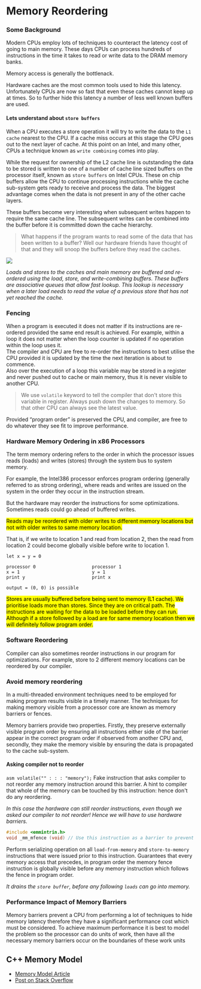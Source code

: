 # Memory Reordering

### Some Background
Modern CPUs employ lots of techniques to counteract the latency cost of going 
to main memory.  These days CPUs can process hundreds of instructions in the 
time it takes to read or write data to the DRAM memory banks.

Memory access is generally the bottlenack.

Hardware caches are the most common tools used to hide this latency.
Unfortunately CPUs are now so fast that even these caches cannot keep up at 
times.  So to further hide this latency a number of less well known buffers 
are used. 

#### Lets understand about `store buffers` 

When a CPU executes a store operation it will try to write the data to the `L1 
cache` nearest to the CPU. If a cache miss occurs at this stage the CPU goes 
out to the next layer of cache. At this point on an Intel, and many other, 
CPUs a technique known as `write combining` comes into play. 

While the request for ownership of the L2 cache line is outstanding the data to 
be stored is written to one of a number of cache line sized buffers on the 
processor itself, known as `store buffers` on Intel CPUs.  These on chip 
buffers allow the CPU to continue processing instructions while the cache 
sub-system gets ready to receive and process the data.  The biggest advantage 
comes when the data is not present in any of the other cache layers.

These buffers become very interesting when subsequent writes happen to require 
the same cache line.  The subsequent writes can be combined into the buffer 
before it is committed down the cache hierarchy.

> What happens if the program wants to read some of the data that has been 
written to a buffer?  Well our hardware friends have thought of that and they 
will snoop the buffers before they read the caches.

![](../assets/store_buffer.png)

*Loads and stores to the caches and main memory are buffered and re-ordered 
using the load, store, and write-combining buffers.  These buffers are 
associative queues that allow fast lookup.  This lookup is necessary when a 
later load needs to read the value of a previous store that has not yet reached 
the cache.*

### Fencing

When a program is executed it does not matter if its instructions are 
re-ordered provided the same end result is achieved. For example, within a loop 
it does not matter when the loop counter is updated if no operation within the 
loop uses it.  
The compiler and CPU are free to re-order the instructions to best utilise the 
CPU provided it is updated by the time the next iteration is about to 
commence.  
Also over the execution of a loop this variable may be stored in a register and 
never pushed out to cache or main memory, thus it is never visible to another 
CPU.

> We use `volatile` keyword to tell the compiler that don't store this variable
in register. Always push down the changes to memory. So that other CPU can 
always see the latest value.

Provided “program order” is preserved the CPU, and compiler, are free to do 
whatever they see fit to improve performance.




### Hardware Memory Ordering in x86 Processors

The term memory ordering refers to the order in which the processor issues 
reads (loads) and writes (stores) through the system bus to system memory.

For example, the Intel386 processor enforces program ordering 
(generally referred to as strong ordering), where reads and writes are issued 
on the system in the order they occur in the instruction stream.

But the hardware may reorder the instructions for some optimizations. Sometimes
reads could go ahead of buffered writes.

<mark> Reads may be reordered with older writes to different memory locations 
but not with older writes to same memory location.</mark>

That is, if we write to location 1 and read from location 2, then the read from
location 2 could become globally visible before write to location 1.

```
let x = y = 0

processor 0                     processor 1
x = 1                           y = 1
print y                         print x

output = (0, 0) is possible
```

<mark> Stores are usually buffered before being sent to memory (L1 cache). We 
prioritise loads more than stores. Since they are on critical path. The instructions
are waiting for the data to be loaded before they can run. 
Although if a store followed by a load are for same memory location then we will
definitely follow program order.</mark>

### Software Reordering
Compiler can also sometimes reorder instructions in our program for optimizations.
For example, store to 2 different memory locations can be reordered by our
compiler.

### Avoid memory reordering
In a multi-threaded environment techniques need to be employed for making 
program results visible in a timely manner.
The techniques for making memory visible from a processor core are known as 
memory barriers or fences.

Memory barriers provide two properties.  Firstly, they preserve externally 
visible program order by ensuring all instructions either side of the barrier 
appear in the correct program order if observed from another CPU and, secondly, 
they make the memory visible by ensuring the data is propagated to the cache 
sub-system.

#### Asking compiler not to reorder
`asm volatile("" : : : "memory");` Fake instruction that asks compiler to not
reorder any memory instruction around this barrier. A hint to compiler that 
whole of the memory can be touched by this instruction: hence don't do any
reordering. 

*In this case the hardware can still reorder instructions, even though we asked
our compiler to not reorder! Hence we will have to use hardware barriers.*

```cpp
#include <emmintrin.h>
void _mm_mfence (void) // Use this instruction as a barrier to prevent re-ordering in the hardware!
```

Perform serializing operation on all `load-from-memory` and `store-to-memory` 
instructions that were issued prior to this instruction. 
Guarantees that every memory access that precedes, in program order the memory 
fence instruction is globally visible before any memory instruction which 
follows the fence in program order.

*It drains the `store buffer`, before any following `loads` can go into memory.*

### Performance Impact of Memory Barriers

Memory barriers prevent a CPU from performing a lot of techniques to hide 
memory latency therefore they have a significant performance cost which must be 
considered.  To achieve maximum performance it is best to model the problem so 
the processor can do units of work, then have all the necessary memory barriers 
occur on the boundaries of these work units

## C++ Memory Model

- [Memory Model Article](https://dev.to/kprotty/understanding-atomics-and-memory-ordering-2mom)
- [Post on Stack Overflow](https://stackoverflow.com/questions/12346487/what-do-each-memory-order-mean)


